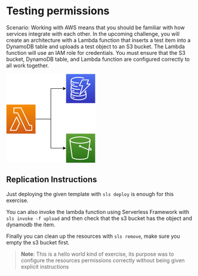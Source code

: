 # Testing permissions

Scenario: Working with AWS means that you should be familiar with how services integrate with each other. In the upcoming challenge, you will create an architecture with a Lambda function that inserts a test item into a DynamoDB table and uploads a test object to an S3 bucket. The Lambda function will use an IAM role for credentials. You must ensure that the S3 bucket, DynamoDB table, and Lambda function are configured correctly to all work together.

![Architecture Diagram](arch.png)

## Replication Instructions

Just deploying the given template with `sls deploy` is enough for this exercise.

You can also invoke the lambda function using Serverless Framework with `sls invoke -f upload` and then check that the s3 bucket has the object and dynamodb the item.

Finally you can clean up the resources with `sls remove`, make sure you empty the s3 bucket first.

> **Note**: This is a hello world kind of exercise, its purpose was to configure the resources permissions correctly without being given explicit instructions